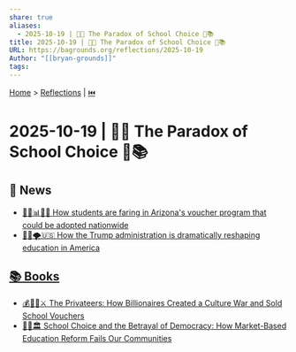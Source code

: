 ```yaml
---
share: true
aliases:
  - 2025-10-19 | 🏫💸 The Paradox of School Choice 📰📚
title: 2025-10-19 | 🏫💸 The Paradox of School Choice 📰📚
URL: https://bagrounds.org/reflections/2025-10-19
Author: "[[bryan-grounds]]"
tags:
---
```

[Home](../index.md) > [Reflections](./index.md) | [⏮️](./2025-10-18.md)  
# 2025-10-19 | 🏫💸 The Paradox of School Choice 📰📚  
## 📰 News  
- [🏫💸📊🇺🇸 How students are faring in Arizona's voucher program that could be adopted nationwide](../videos/how-students-are-faring-in-arizonas-voucher-program-that-could-be-adopted-nationwide.md)  
- [🧑‍🏫🌪️🇺🇸 How the Trump administration is dramatically reshaping education in America](../videos/how-the-trump-administration-is-dramatically-reshaping-education-in-america.md)  
  
## [📚 Books](../books/index.md)  
- [💰🧑‍🏫⚔️ The Privateers: How Billionaires Created a Culture War and Sold School Vouchers](../books/the-privateers-how-billionaires-created-a-culture-war-and-sold-school-vouchers.md)  
- [🏫💔🏛️ School Choice and the Betrayal of Democracy: How Market-Based Education Reform Fails Our Communities](../books/school-choice-and-the-betrayal-of-democracy-how-market-based-education-reform-fails-our-communities.md)